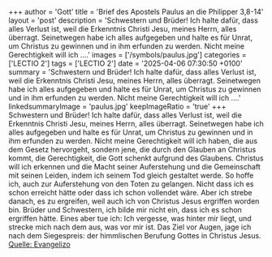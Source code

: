+++
author = 'Gott'
title = 'Brief des Apostels Paulus an die Philipper 3,8-14'
layout = 'post'
description = 'Schwestern und Brüder! Ich halte dafür, dass alles Verlust ist, weil die Erkenntnis Christi Jesu, meines Herrn, alles überragt. Seinetwegen habe ich alles aufgegeben und halte es für Unrat, um Christus zu gewinnen und in ihm erfunden zu werden. Nicht meine Gerechtigkeit will ich ....'
images = ['/symbols/paulus.jpg']
categories = ['LECTIO 2']
tags = ['LECTIO 2']
date = '2025-04-06 07:30:50 +0100'
summary = 'Schwestern und Brüder! Ich halte dafür, dass alles Verlust ist, weil die Erkenntnis Christi Jesu, meines Herrn, alles überragt. Seinetwegen habe ich alles aufgegeben und halte es für Unrat, um Christus zu gewinnen und in ihm erfunden zu werden. Nicht meine Gerechtigkeit will ich ....'
linkedsummaryImage = 'paulus.jpg'
keepImageRatio = 'true'
+++
Schwestern und Brüder! Ich halte dafür, dass alles Verlust ist, weil die Erkenntnis Christi Jesu, meines Herrn, alles überragt. Seinetwegen habe ich alles aufgegeben und halte es für Unrat, um Christus zu gewinnen
und in ihm erfunden zu werden. Nicht meine Gerechtigkeit will ich haben, die aus dem Gesetz hervorgeht, sondern jene, die durch den Glauben an Christus kommt, die Gerechtigkeit, die Gott schenkt aufgrund des Glaubens.<!--more-->
Christus will ich erkennen und die Macht seiner Auferstehung und die Gemeinschaft mit seinen Leiden, indem ich seinem Tod gleich gestaltet werde.
So hoffe ich, auch zur Auferstehung von den Toten zu gelangen.
Nicht dass ich es schon erreicht hätte oder dass ich schon vollendet wäre. Aber ich strebe danach, es zu ergreifen, weil auch ich von Christus Jesus ergriffen worden bin.
Brüder und Schwestern, ich bilde mir nicht ein, dass ich es schon ergriffen hätte. Eines aber tue ich: Ich vergesse, was hinter mir liegt, und strecke mich nach dem aus, was vor mir ist.
Das Ziel vor Augen, jage ich nach dem Siegespreis: der himmlischen Berufung Gottes in Christus Jesus.<br> [Quelle: Evangelizo](https://evangeliumtagfuertag.org/DE/gospel)